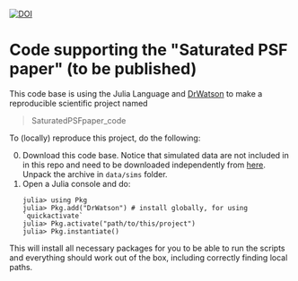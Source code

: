 [![DOI](https://zenodo.org/badge/538920643.svg)](https://zenodo.org/badge/latestdoi/538920643)

# Code supporting the "Saturated PSF paper" (to be published)

This code base is using the Julia Language and [DrWatson](https://juliadynamics.github.io/DrWatson.jl/stable/)
to make a reproducible scientific project named
> SaturatedPSFpaper_code

To (locally) reproduce this project, do the following:

0. Download this code base. Notice that simulated data are not included in
   in this repo and need to be downloaded independently from [here](https://doi.org/10.5281/zenodo.7096585). 
   Unpack the archive in `data/sims` folder.
1. Open a Julia console and do:
   ```
   julia> using Pkg
   julia> Pkg.add("DrWatson") # install globally, for using `quickactivate`
   julia> Pkg.activate("path/to/this/project")
   julia> Pkg.instantiate()
   ```

This will install all necessary packages for you to be able to run the scripts and
everything should work out of the box, including correctly finding local paths.
